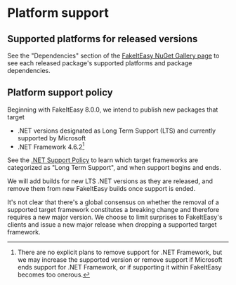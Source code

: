 # Platform support

## Supported platforms for released versions

See the "Dependencies" section of the [FakeItEasy NuGet Gallery page](https://www.nuget.org/packages/FakeItEasy) to see each released package's supported platforms and package dependencies.

## Platform support policy

Beginning with FakeItEasy 8.0.0, we intend to publish new packages that target

* .NET versions designated as Long Term Support (LTS) and currently supported by Microsoft
* .NET Framework 4.6.2[^1]

See the [.NET Support Policy](https://dotnet.microsoft.com/en-us/platform/support/policy) to learn which target frameworks
are categorized as "Long Term Support", and when support begins and ends.

We will add builds for new LTS .NET versions as they are released, and remove them from
new FakeItEasy builds once support is ended.

It's not clear that there's a global consensus on whether the removal of a supported target framework constitutes
a breaking change and therefore requires a new major version. We choose to limit surprises to FakeItEasy's clients
and issue a new major release when dropping a supported target framework.

[^1]:
    There are no explicit plans to remove support for .NET Framework, but we may increase the supported
    version or remove support if Microsoft ends support for .NET Framework, or if supporting it within
    FakeItEasy becomes too onerous.
